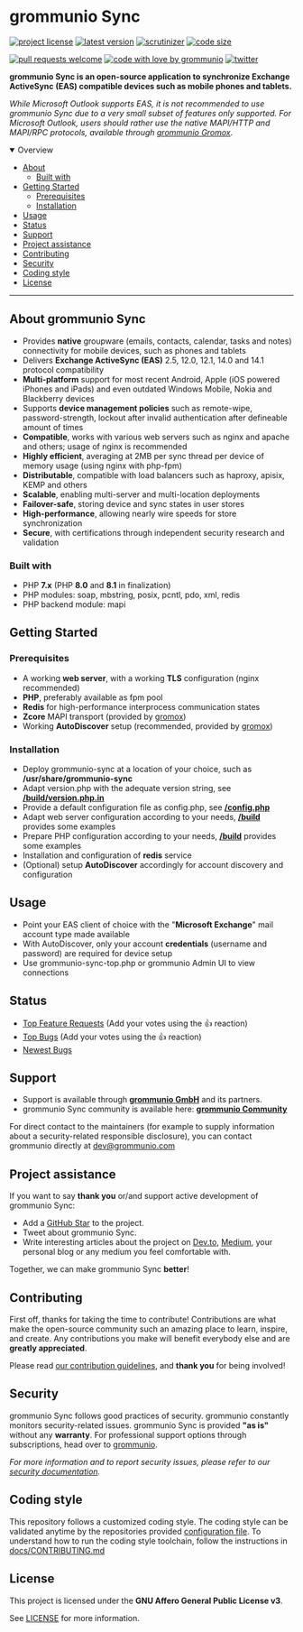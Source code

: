 # grommunio Sync

[![project license](https://img.shields.io/github/license/grommunio/grommunio-sync.svg)](LICENSE)
[![latest version](https://shields.io/github/v/tag/grommunio/grommunio-sync)](https://github.com/grommunio/grommunio-sync/tags)
[![scrutinizer](https://img.shields.io/scrutinizer/build/g/grommunio/grommunio-sync)](https://scrutinizer-ci.com/g/grommunio/grommunio-sync/)
[![code size](https://img.shields.io/github/languages/code-size/grommunio/grommunio-sync)](https://github.com/grommunio/grommunio-sync)

[![pull requests welcome](https://img.shields.io/badge/PRs-welcome-ff69b4.svg)](https://github.com/grommunio/grommunio-sync/issues?q=is%3Aissue+is%3Aopen+label%3A%22help+wanted%22)
[![code with love by grommunio](https://img.shields.io/badge/%3C%2F%3E%20with%20%E2%99%A5%20by-grommunio-ff1414.svg)](https://grommunio.com)
[![twitter](https://img.shields.io/twitter/follow/grommunio?style=social)](https://twitter.com/grommunio)

**grommunio Sync is an open-source application to synchronize Exchange ActiveSync (EAS) compatible devices such as mobile phones and tablets.**

_While Microsoft Outlook supports EAS, it is not recommended to use grommunio Sync due to a very small subset of features only supported. For Microsoft Outlook, users should rather use the native MAPI/HTTP and MAPI/RPC protocols, available through [grommunio Gromox](https://github.com/grommunio/gromox)._

<details open="open">
<summary>Overview</summary>

- [About](#about)
  - [Built with](#built-with)
- [Getting Started](#getting-started)
  - [Prerequisites](#prerequisites)
  - [Installation](#installation)
- [Usage](#usage)
- [Status](#status)
- [Support](#support)
- [Project assistance](#project-assistance)
- [Contributing](#contributing)
- [Security](#security)
- [Coding style](#coding-style)
- [License](#license)

</details>

---

## About grommunio Sync

- Provides **native** groupware (emails, contacts, calendar, tasks and notes) connectivity for mobile devices, such as phones and tablets
- Delivers **Exchange ActiveSync (EAS)** 2.5, 12.0, 12.1, 14.0 and 14.1 protocol compatibility
- **Multi-platform** support for most recent Android, Apple (iOS powered iPhones and iPads) and even outdated Windows Mobile, Nokia and Blackberry devices
- Supports **device management policies** such as remote-wipe, password-strength, lockout after invalid authentication after defineable amount of times
- **Compatible**, works with various web servers such as nginx and apache and others; usage of nginx is recommended
- **Highly efficient**, averaging at 2MB per sync thread per device of memory usage (using nginx with php-fpm)
- **Distributable**, compatible with load balancers such as haproxy, apisix, KEMP and others
- **Scalable**, enabling multi-server and multi-location deployments
- **Failover-safe**, storing device and sync states in user stores
- **High-performance**, allowing nearly wire speeds for store synchronization
- **Secure**, with certifications through independent security research and validation

### Built with

- PHP **7.x** (PHP **8.0** and **8.1** in finalization)
- PHP modules: soap, mbstring, posix, pcntl, pdo, xml, redis
- PHP backend module: mapi

## Getting Started

### Prerequisites

- A working **web server**, with a working **TLS** configuration (nginx recommended)
- **PHP**, preferably available as fpm pool
- **Redis** for high-performance interprocess communication states
- **Zcore** MAPI transport (provided by [gromox](https://github.com/grommunio/gromox))
- Working **AutoDiscover** setup (recommended, provided by [gromox](https://github.com/grommunio/gromox))

### Installation

- Deploy grommunio-sync at a location of your choice, such as **/usr/share/grommunio-sync**
- Adapt version.php with the adequate version string, see **[/build/version.php.in](/build/version.php.in)**
- Provide a default configuration file as config.php, see **[/config.php](/config.php)**
- Adapt web server configuration according to your needs, **[/build](/build)** provides some examples
- Prepare PHP configuration according to your needs, **[/build](/build)** provides some examples
- Installation and configuration of **redis** service
- (Optional) setup **AutoDiscover** accordingly for account discovery and configuration

## Usage

- Point your EAS client of choice with the "**Microsoft Exchange**" mail account type made available
- With AutoDiscover, only your account **credentials** (username and password) are required for device setup
- Use grommunio-sync-top.php or grommunio Admin UI to view connections

## Status

- [Top Feature Requests](https://github.com/grommunio/grommunio-sync/issues?q=label%3Aenhancement+is%3Aopen+sort%3Areactions-%2B1-desc) (Add your votes using the 👍 reaction)
- [Top Bugs](https://github.com/grommunio/grommunio-sync/issues?q=is%3Aissue+is%3Aopen+label%3Abug+sort%3Areactions-%2B1-desc) (Add your votes using the 👍 reaction)
- [Newest Bugs](https://github.com/grommunio/grommunio-sync/issues?q=is%3Aopen+is%3Aissue+label%3Abug)

## Support

- Support is available through **[grommunio GmbH](https://grommunio.com)** and its partners.
- grommunio Sync community is available here: **[grommunio Community](https://community.grommunio.com)**

For direct contact to the maintainers (for example to supply information about a security-related responsible disclosure), you can contact grommunio directly at [dev@grommunio.com](mailto:dev@grommunio.com)

## Project assistance

If you want to say **thank you** or/and support active development of grommunio Sync:

- Add a [GitHub Star](https://github.com/grommunio/grommunio-sync) to the project.
- Tweet about grommunio Sync.
- Write interesting articles about the project on [Dev.to](https://dev.to/), [Medium](https://medium.com/), your personal blog or any medium you feel comfortable with.

Together, we can make grommunio Sync **better**!

## Contributing

First off, thanks for taking the time to contribute! Contributions are what make the open-source community such an amazing place to learn, inspire, and create. Any contributions you make will benefit everybody else and are **greatly appreciated**.

Please read [our contribution guidelines](docs/CONTRIBUTING.md), and **thank you** for being involved!

## Security

grommunio Sync follows good practices of security. grommunio constantly monitors security-related issues.
grommunio Sync is provided **"as is"** without any **warranty**. For professional support options through subscriptions, head over to [grommunio](https://grommunio.com).

_For more information and to report security issues, please refer to our [security documentation](docs/SECURITY.md)._

## Coding style

This repository follows a customized coding style. The coding style can be validated anytime by the repositories provided [configuration file](.phpcs). To understand how to run the coding style toolchain, follow the instructions in [docs/CONTRIBUTING.md](docs/CONTRIBUTING.md)

## License

This project is licensed under the **GNU Affero General Public License v3**.

See [LICENSE](LICENSE) for more information.
